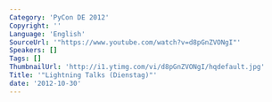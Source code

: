```yaml
---
Category: 'PyCon DE 2012'
Copyright: ''
Language: 'English'
SourceUrl: '"https://www.youtube.com/watch?v=d8pGnZVONgI"'
Speakers: []
Tags: []
ThumbnailUrl: 'http://i1.ytimg.com/vi/d8pGnZVONgI/hqdefault.jpg'
Title: '"Lightning Talks (Dienstag)"'
date: '2012-10-30'
---
```



